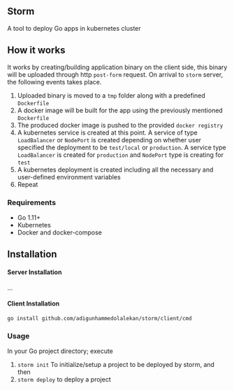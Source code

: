 ## Storm
A tool to deploy Go apps in kubernetes cluster

## How it works
It works by creating/building application binary on the client side, this binary will be uploaded through http `post-form` request. On arrival to
`storm` server, the following events takes place.
1. Uploaded binary is moved to a `tmp` folder along with a predefined `Dockerfile`
2. A docker image will be built for the app using the previously mentioned `Dockerfile`
3. The produced docker image is pushed to the provided `docker registry`
4. A kubernetes service is created at this point. A service of type `LoadBalancer` or `NodePort` is created depending on whether user specified the deployment to be `test/local` or `production`.
A service type `LoadBalancer` is created for `production` and `NodePort` type is creating for `test`
5. A kubernetes deployment is created including all the necessary and user-defined environment variables
6. Repeat

### Requirements
* Go 1.11+
* Kubernetes
* Docker and docker-compose

## Installation
#### Server Installation
...

#### Client Installation
`go install github.com/adigunhammedolalekan/storm/client/cmd`

### Usage
In your Go project directory; execute
1. `storm init` To initialize/setup a project to be deployed by storm, and then
2. `storm deploy` to deploy a project
